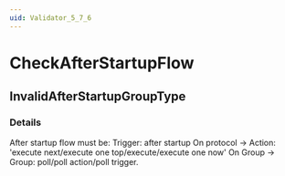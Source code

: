 ```yaml
---
uid: Validator_5_7_6
---
```


# CheckAfterStartupFlow

## InvalidAfterStartupGroupType

<!-- Description, Properties, ... sections are auto-generated. -->
<!-- REPLACE ME AUTO-GENERATION -->

### Details

After startup flow must be:
Trigger: after startup On protocol -> Action: 'execute next/execute one top/execute/execute one now' On Group -> Group: poll/poll action/poll trigger.

<!-- Uncomment to add example code -->
<!--### Example code-->
